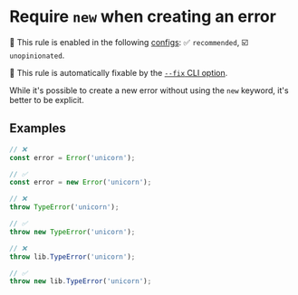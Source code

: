 # Require `new` when creating an error

💼 This rule is enabled in the following [configs](https://github.com/sindresorhus/eslint-plugin-unicorn#recommended-config): ✅ `recommended`, ☑️ `unopinionated`.

🔧 This rule is automatically fixable by the [`--fix` CLI option](https://eslint.org/docs/latest/user-guide/command-line-interface#--fix).

<!-- end auto-generated rule header -->
<!-- Do not manually modify this header. Run: `npm run fix:eslint-docs` -->

While it's possible to create a new error without using the `new` keyword, it's better to be explicit.

## Examples

```js
// ❌
const error = Error('unicorn');

// ✅
const error = new Error('unicorn');
```

```js
// ❌
throw TypeError('unicorn');

// ✅
throw new TypeError('unicorn');
```

```js
// ❌
throw lib.TypeError('unicorn');

// ✅
throw new lib.TypeError('unicorn');
```
